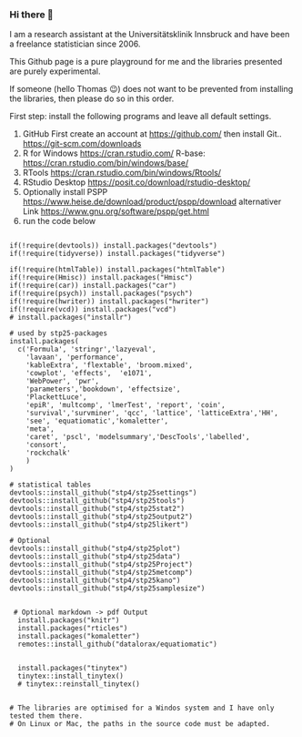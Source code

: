 ### Hi there 👋


I am a research assistant at the Universitätsklinik Innsbruck and have been a freelance statistician since 2006.

This Github page is a pure playground for me and the libraries presented are purely experimental.

If someone (hello Thomas :wink:) does not want to be prevented from installing the libraries, then please do so in this order. 


First step: install the following programs and leave all default settings.



1. GitHub
First create an account at https://github.com/
then install Git..
 https://git-scm.com/downloads 
2. R for Windows  https://cran.rstudio.com/
 R-base:  https://cran.rstudio.com/bin/windows/base/
3. RTools  https://cran.rstudio.com/bin/windows/Rtools/
4. RStudio Desktop
https://posit.co/download/rstudio-desktop/
5. Optionally install PSPP https://www.heise.de/download/product/pspp/download alternativer Link https://www.gnu.org/software/pspp/get.html
6. run the code below

```

if(!require(devtools)) install.packages("devtools")
if(!require(tidyverse)) install.packages("tidyverse")

if(!require(htmlTable)) install.packages("htmlTable")
if(!require(Hmisc)) install.packages("Hmisc")
if(!require(car)) install.packages("car")
if(!require(psych)) install.packages("psych")
if(!require(hwriter)) install.packages("hwriter")
if(!require(vcd)) install.packages("vcd")
# install.packages("installr")

# used by stp25-packages
install.packages(
  c('Formula', 'stringr','lazyeval',
    'lavaan', 'performance',
    'kableExtra', 'flextable', 'broom.mixed',
    'cowplot', 'effects',  'e1071',
    'WebPower', 'pwr',
    'parameters','bookdown', 'effectsize',
    'PlackettLuce',
    'epiR', 'multcomp', 'lmerTest', 'report', 'coin',
    'survival','survminer', 'qcc', 'lattice', 'latticeExtra','HH',
    'see', 'equatiomatic','komaletter',
    'meta',
    'caret', 'pscl', 'modelsummary','DescTools','labelled',
    'consort',
    'rockchalk'
    )
)

# statistical tables
devtools::install_github("stp4/stp25settings")
devtools::install_github("stp4/stp25tools")
devtools::install_github("stp4/stp25stat2")
devtools::install_github("stp4/stp25output2") 
devtools::install_github("stp4/stp25likert")

# Optional
devtools::install_github("stp4/stp25plot")
devtools::install_github("stp4/stp25data")
devtools::install_github("stp4/stp25Project")
devtools::install_github("stp4/stp25metcomp")
devtools::install_github("stp4/stp25kano")
devtools::install_github("stp4/stp25samplesize")
 
 
 # Optional markdown -> pdf Output
  install.packages("knitr")
  install.packages("rticles")
  install.packages("komaletter")
  remotes::install_github("datalorax/equatiomatic")


  install.packages("tinytex") 
  tinytex::install_tinytex()
  # tinytex::reinstall_tinytex()

 
# The libraries are optimised for a Windos system and I have only tested them there.
# On Linux or Mac, the paths in the source code must be adapted.

